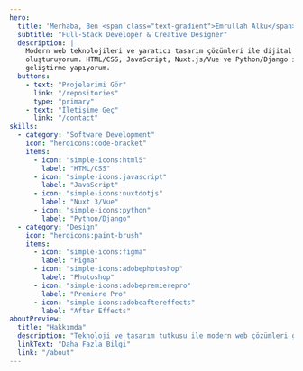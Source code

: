 ```yaml
---
hero:
  title: 'Merhaba, Ben <span class="text-gradient">Emrullah Alku</span>'
  subtitle: "Full-Stack Developer & Creative Designer"
  description: |
    Modern web teknolojileri ve yaratıcı tasarım çözümleri ile dijital deneyimler
    oluşturuyorum. HTML/CSS, JavaScript, Nuxt.js/Vue ve Python/Django ile
    geliştirme yapıyorum.
  buttons:
    - text: "Projelerimi Gör"
      link: "/repositories"
      type: "primary"
    - text: "İletişime Geç"
      link: "/contact"
skills:
  - category: "Software Development"
    icon: "heroicons:code-bracket"
    items:
      - icon: "simple-icons:html5"
        label: "HTML/CSS"
      - icon: "simple-icons:javascript"
        label: "JavaScript"
      - icon: "simple-icons:nuxtdotjs"
        label: "Nuxt 3/Vue"
      - icon: "simple-icons:python"
        label: "Python/Django"
  - category: "Design"
    icon: "heroicons:paint-brush"
    items:
      - icon: "simple-icons:figma"
        label: "Figma"
      - icon: "simple-icons:adobephotoshop"
        label: "Photoshop"
      - icon: "simple-icons:adobepremierepro"
        label: "Premiere Pro"
      - icon: "simple-icons:adobeaftereffects"
        label: "After Effects"
aboutPreview:
  title: "Hakkımda"
  description: "Teknoloji ve tasarım tutkusu ile modern web çözümleri geliştiren bir full-stack developer'ım. Kullanıcı deneyimini ön planda tutarak, işlevsel ve estetik web uygulamaları oluşturuyorum."
  linkText: "Daha Fazla Bilgi"
  link: "/about"
---
```

